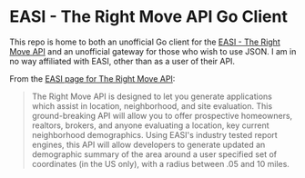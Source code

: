 # EASI - The Right Move API Go Client

This repo is home to both an unofficial Go client for the [EASI - The Right Move API](https://www.easidemographics.com/MobileApp/APIInfo.asp) and an unofficial gateway for those who wish to use JSON.
I am in no way affiliated with EASI, other than as a user of their API.

From the [EASI page for The Right Move API](https://www.easidemographics.com/MobileApp/APIInfo.asp):
> The Right Move API is designed to let you generate applications which assist in location, neighborhood, and site evaluation.
> This ground-breaking API will allow you to offer prospective homeowners, realtors, brokers, and anyone evaluating a location, key current neighborhood demographics.
> Using EASI's industry tested report engines, this API will allow developers to generate updated an demographic summary of the area around a user specified set of coordinates (in the US only), with a radius between .05 and 10 miles.
